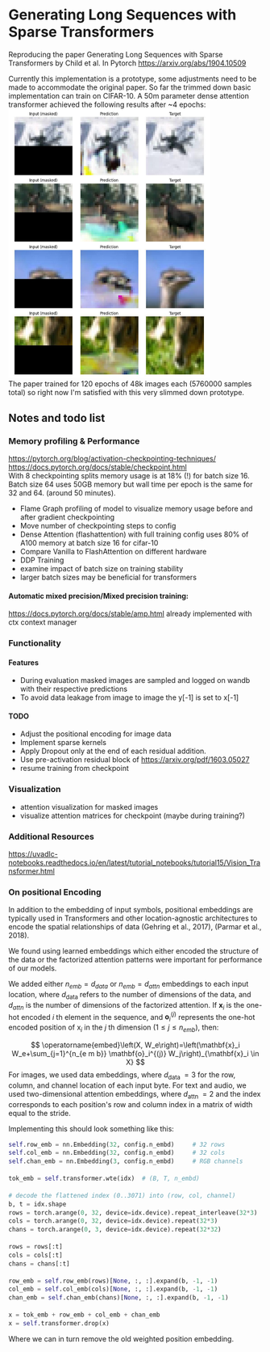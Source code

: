 # Generating Long Sequences with Sparse Transformers
Reproducing the paper Generating Long Sequences with Sparse Transformers by Child et al. In Pytorch
https://arxiv.org/abs/1904.10509

Currently this implementation is a prototype, some adjustments need to be made to accommodate the original paper. 
So far the trimmed down basic implementation can train on CIFAR-10. A 50m parameter dense attention transformer achieved the following results after ~4 epochs:  
<img src="https://raw.githubusercontent.com/benearnthof/SparseTransformers/refs/heads/main/assets/eval_3000.jpg" alt="https://raw.githubusercontent.com/benearnthof/SparseTransformers/refs/heads/main/assets/eval_3000.jpg" width="400"/>  
The paper trained for 120 epochs of 48k images each (5760000 samples total) so right now I'm satisfied with this very slimmed down prototype. 

## Notes and todo list  
### Memory profiling & Performance
https://pytorch.org/blog/activation-checkpointing-techniques/  
https://docs.pytorch.org/docs/stable/checkpoint.html  
With 8 checkpointing splits memory usage is at 18% (!) for batch size 16. Batch size 64 uses 50GB memory but wall time per epoch is the same for 32 and 64. (around 50 minutes).
* Flame Graph profiling of model to visualize memory usage before and after gradient checkpointing
* Move number of checkpointing steps to config
* Dense Attention (flashattention) with full training config uses 80% of A100 memory at 
batch size 16 for cifar-10
* Compare Vanilla to FlashAttention on different hardware
* DDP Training
* examine impact of batch size on training stability
* larger batch sizes may be beneficial for transformers
#### Automatic mixed precision/Mixed precision training: 
https://docs.pytorch.org/docs/stable/amp.html
already implemented with ctx context manager

### Functionality
#### Features
* During evaluation masked images are sampled and logged on wandb with their respective predictions
* To avoid data leakage from image to image the y[-1] is set to x[-1]
#### TODO
* Adjust the positional encoding for image data
* Implement sparse kernels
* Apply Dropout only at the end of each residual addition.
* Use pre-activation residual block of https://arxiv.org/pdf/1603.05027
* resume training from checkpoint

### Visualization
* attention visualization for masked images
* visualize attention matrices for checkpoint (maybe during training?) 

### Additional Resources
https://uvadlc-notebooks.readthedocs.io/en/latest/tutorial_notebooks/tutorial15/Vision_Transformer.html

### On positional Encoding
In addition to the embedding of input symbols, positional embeddings are typically used in Transformers and other location-agnostic architectures to encode the spatial relationships of data (Gehring et al., 2017), (Parmar et al., 2018).

We found using learned embeddings which either encoded the structure of the data or the factorized attention patterns were important for performance of our models.

We added either $n_{e m b}=d_{d a t a}$ or $n_{e m b}=d_{a t t n}$ embeddings to each input location, where $d_{\text {data }}$ refers to the number of dimensions of the data, and $d_{a t t n}$ is the number of dimensions of the factorized attention. If $\mathbf{x}_i$ is the one-hot encoded $i$ th element in the sequence, and $\mathbf{o}_i^{(j)}$ represents the one-hot encoded position of $\mathrm{x}_i$ in the $j$ th dimension $\left(1 \leq j \leq n_{e m b}\right)$, then:

$$
\operatorname{embed}\left(X, W_e\right)=\left(\mathbf{x}_i W_e+\sum_{j=1}^{n_{e m b}} \mathbf{o}_i^{(j)} W_j\right)_{\mathbf{x}_i \in X}
$$
For images, we used data embeddings, where $d_{\text {data }}=3$ for the row, column, and channel location of each input byte. For text and audio, we used two-dimensional attention embeddings, where $d_{\text {attn }}=2$ and the index corresponds to each position's row and column index in a matrix of width equal to the stride.

Implementing this should look something like this: 
```python
self.row_emb = nn.Embedding(32, config.n_embd)     # 32 rows
self.col_emb = nn.Embedding(32, config.n_embd)     # 32 cols
self.chan_emb = nn.Embedding(3, config.n_embd)     # RGB channels

tok_emb = self.transformer.wte(idx)  # (B, T, n_embd)

# decode the flattened index (0..3071) into (row, col, channel)
b, t = idx.shape
rows = torch.arange(0, 32, device=idx.device).repeat_interleave(32*3)
cols = torch.arange(0, 32, device=idx.device).repeat(32*3)
chans = torch.arange(0, 3, device=idx.device).repeat(32*32)

rows = rows[:t]
cols = cols[:t]
chans = chans[:t]

row_emb = self.row_emb(rows)[None, :, :].expand(b, -1, -1)
col_emb = self.col_emb(cols)[None, :, :].expand(b, -1, -1)
chan_emb = self.chan_emb(chans)[None, :, :].expand(b, -1, -1)

x = tok_emb + row_emb + col_emb + chan_emb
x = self.transformer.drop(x)
```
Where we can in turn remove the old weighted position embedding.

